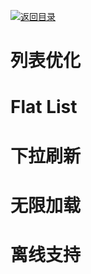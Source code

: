 [![返回目录](https://parg.co/UY3)](https://github.com/wx-chevalier/Web-Series)

# 列表优化

# Flat List

# 下拉刷新

# 无限加载

# 离线支持
